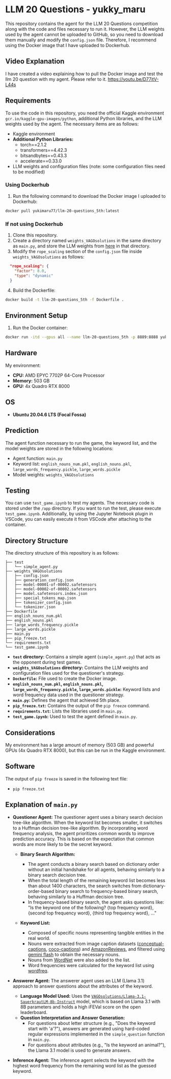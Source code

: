 # LLM 20 Questions - yukky_maru

This repository contains the agent for the LLM 20 Questions competition along with the code and files necessary to run it. However, the LLM weights used by the agent cannot be uploaded to GitHub, so you need to download them manually and modify the `config.json` file. Therefore, I recommend using the Docker image that I have uploaded to Dockerhub.

## Video Explanation

I have created a video explaining how to pull the Docker image and test the llm 20 question with my agent. Please refer to it.
https://youtu.be/D77itV-L44s

## Requirements

To use the code in this repository, you need the official Kaggle environment `gcr.io/kaggle-gpu-images/python`, additional Python libraries, and the LLM weights used by the agent. The necessary items are as follows:

* Kaggle environment
* **Additional Python Libraries:**
    * torch==2.1.2
    * transformers==4.42.3
    * bitsandbytes==0.43.3
    * accelerate==0.33.0
* LLM weights and configuration files (note: some configuration files need to be modified)

### Using Dockerhub

1. Run the following command to download the Docker image I uploaded to Dockerhub:

```bash
docker pull yukimaru77/llm-20-questions_5th:latest
```

### If not using Dockerhub

1. Clone this repository.
2. Create a directory named `weights_VAGOsolutions` in the same directory as `main.py`, and store the LLM weights from [here](https://huggingface.co/VAGOsolutions/Llama-3.1-SauerkrautLM-8b-Instruct) in that directory.
3. Modify the `rope_scaling` section of the `config.json` file inside `weights_VAGOsolutions` as follows:

```json
  "rope_scaling": {
    "factor": 8.0,
    "type": "dynamic"
  }
```
4. Build the Dockerfile:

```bash
docker build -t llm-20-questions_5th -f Dockerfile .
```

## Environment Setup

1. Run the Docker container:

```bash
docker run -itd --gpus all --name llm-20-questions_5th -p 8889:8888 yukimaru77/llm-20-questions_5th:latest jupyter lab --ip=0.0.0.0 --port=8888 --no-browser --allow-root --NotebookApp.token='' --NotebookApp.password=''
```

## Hardware

My environment:

* **CPU:** AMD EPYC 7702P 64-Core Processor
* **Memory:** 503 GB
* **GPU:** 4x Quadro RTX 8000

## OS

* **Ubuntu 20.04.6 LTS (Focal Fossa)**

## Prediction

The agent function necessary to run the game, the keyword list, and the model weights are stored in the following locations:

* Agent function: `main.py`
* Keyword list: `english_nouns_num.pkl`, `english_nouns.pkl`, `large_words_frequency.pickle`, `large_words.pickle`
* Model weights: `weights_VAGOsolutions`

## Testing

You can use `test_game.ipynb` to test my agents. The necessary code is stored under the `/app` directory. If you want to run the test, please execute `test_game.ipynb`. Additionally, by using the Jupyter Notebook plugin in VSCode, you can easily execute it from VSCode after attaching to the container.

## Directory Structure

The directory structure of this repository is as follows:

```
├── test
│   └── simple_agent.py
├── weights_VAGOsolutions
│   ├── config.json
│   ├── generation_config.json
│   ├── model-00001-of-00002.safetensors
│   ├── model-00002-of-00002.safetensors
│   ├── model.safetensors.index.json
│   ├── special_tokens_map.json
│   ├── tokenizer_config.json
│   └── tokenizer.json
├── Dockerfile
├── english_nouns_num.pkl
├── english_nouns.pkl
├── large_words_frequency.pickle
├── large_words.pickle
├── main.py
├── pip_freeze.txt
└── requirements.txt
└── test_game.ipynb
```

* **`test` directory:** Contains a simple agent (`simple_agent.py`) that acts as the opponent during test games.
* **`weights_VAGOsolutions` directory:** Contains the LLM weights and configuration files used for the questioner's strategy.
* **`Dockerfile`:** File used to create the Docker image.
* **`english_nouns_num.pkl`, `english_nouns.pkl`, `large_words_frequency.pickle`, `large_words.pickle`:** Keyword lists and word frequency data used in the questioner strategy.
* **`main.py`:** Defines the agent that achieved 5th place.
* **`pip_freeze.txt`:** Contains the output of the `pip freeze` command.
* **`requirements.txt`:** Lists the libraries used in `main.py`.
* **`test_game.ipynb`:** Used to test the agent defined in `main.py`.

## Considerations

My environment has a large amount of memory (503 GB) and powerful GPUs (4x Quadro RTX 8000), but this can be run in the Kaggle environment.

## Software

The output of `pip freeze` is saved in the following text file:

* `pip freeze.txt`

## Explanation of `main.py`

* **Questioner Agent:** The questioner agent uses a binary search decision tree-like algorithm. When the keyword list becomes smaller, it switches to a Huffman decision tree-like algorithm. By incorporating word frequency analysis, the agent prioritizes common words to improve prediction accuracy. This is based on the expectation that common words are more likely to be the secret keyword.

    * **Binary Search Algorithm:** 
        * The agent conducts a binary search based on dictionary order without an initial handshake for all agents, behaving similarly to a binary search decision tree.
        * When the total length of the remaining keyword list becomes less than about 1400 characters, the search switches from dictionary-order-based binary search to frequency-based binary search, behaving similarly to a Huffman decision tree.
        * In frequency-based binary search, the agent asks questions like:
            "Is the keyword one of the following? {top frequency word}, {second top frequency word}, {third top frequency word}, …"

    * **Keyword List:**
        * Composed of specific nouns representing tangible entities in the real world.
        * Nouns were extracted from image caption datasets ([conceptual-captions](https://github.com/google-research-datasets/conceptual-captions), [coco-captions](https://huggingface.co/datasets/sentence-transformers/coco-captions)) and [AmazonReviews](https://github.com/hyp1231/AmazonReviews2023), and filtered using [gemini flash](https://ai.google.dev/aistudio?hl=ja) to obtain the necessary nouns.
        * Nouns from [WordNet](https://wordnet.princeton.edu/) were also added to the list.
        * Word frequencies were calculated for the keyword list using [wordfreq](https://pypi.org/project/wordfreq/).

* **Answerer Agent:** The answerer agent uses an LLM (Llama 3.1) approach to answer questions about the attributes of the keyword.

    * **Language Model Used:** Uses the [`VAGOsolutions/Llama-3.1-SauerkrautLM-8b-Instruct`](https://huggingface.co/VAGOsolutions/Llama-3.1-SauerkrautLM-8b-Instruct) model, which is based on Llama 3.1 with 8B parameters and holds a high iFEVal score on the open leaderboard.
    * **Question Interpretation and Answer Generation:** 
        * For questions about letter structure (e.g., "Does the keyword start with 'a'?"), answers are generated using hard-coded regular expressions implemented in the `simple_question` function in `main.py`.
        * For questions about attributes (e.g., "Is the keyword an animal?"), the Llama 3.1 model is used to generate answers.

* **Inference Agent:** The inference agent selects the keyword with the highest word frequency from the remaining word list as the guessed keyword.